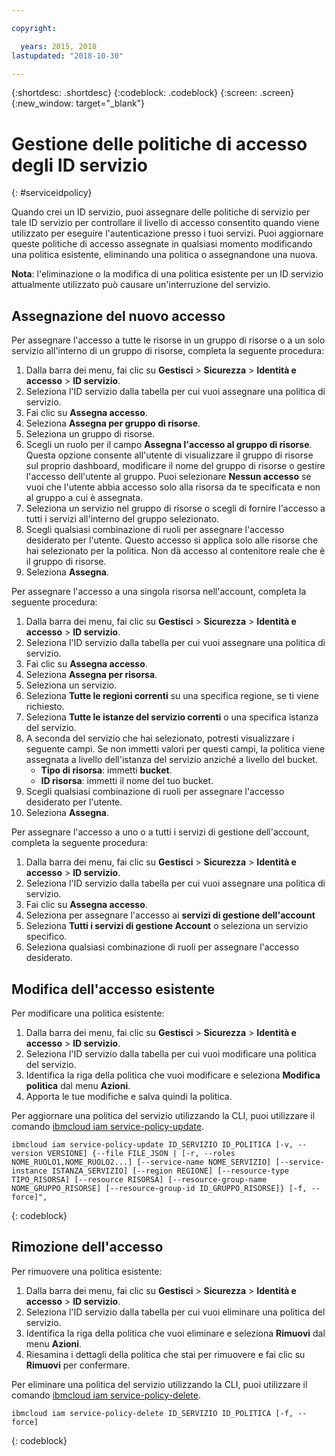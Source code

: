 ```yaml
---

copyright:

  years: 2015, 2018
lastupdated: "2018-10-30"

---
```


{:shortdesc: .shortdesc}
{:codeblock: .codeblock}
{:screen: .screen}
{:new_window: target="_blank"}

# Gestione delle politiche di accesso degli ID servizio
{: #serviceidpolicy}

Quando crei un ID servizio, puoi assegnare delle politiche di servizio per tale ID servizio per controllare il livello di accesso consentito quando viene utilizzato per eseguire l'autenticazione presso i tuoi servizi. Puoi aggiornare queste politiche di accesso assegnate in qualsiasi momento modificando una politica esistente, eliminando una politica o assegnandone una nuova.

**Nota**: l'eliminazione o la modifica di una politica esistente per un ID servizio attualmente utilizzato può causare un'interruzione del servizio.

## Assegnazione del nuovo accesso

Per assegnare l'accesso a tutte le risorse in un gruppo di risorse o a un solo servizio all'interno di un gruppo di risorse, completa la seguente procedura:

1. Dalla barra dei menu, fai clic su **Gestisci** &gt; **Sicurezza** &gt; **Identità e accesso** &gt; **ID servizio**.
2. Seleziona l'ID servizio dalla tabella per cui vuoi assegnare una politica di servizio.
3. Fai clic su **Assegna accesso**.
4. Seleziona **Assegna per gruppo di risorse**.
5. Seleziona un gruppo di risorse.
6. Scegli un ruolo per il campo **Assegna l'accesso al gruppo di risorse**. Questa opzione consente all'utente di visualizzare il gruppo di risorse sul proprio dashboard, modificare il nome del gruppo di risorse o gestire l'accesso dell'utente al gruppo. Puoi selezionare **Nessun accesso** se vuoi che l'utente abbia accesso solo alla risorsa da te specificata e non al gruppo a cui è assegnata.
7. Seleziona un servizio nel gruppo di risorse o scegli di fornire l'accesso a tutti i servizi all'interno del gruppo selezionato.
8. Scegli qualsiasi combinazione di ruoli per assegnare l'accesso desiderato per l'utente. Questo accesso si applica solo alle risorse che hai selezionato per la politica. Non dà accesso al contenitore reale che è il gruppo di risorse.
9. Seleziona **Assegna**.

Per assegnare l'accesso a una singola risorsa nell'account, completa la seguente procedura:

1. Dalla barra dei menu, fai clic su **Gestisci** &gt; **Sicurezza** &gt; **Identità e accesso** &gt; **ID servizio**.
2. Seleziona l'ID servizio dalla tabella per cui vuoi assegnare una politica di servizio.
3. Fai clic su **Assegna accesso**.
4. Seleziona **Assegna per risorsa**.
5. Seleziona un servizio.
6. Seleziona **Tutte le regioni correnti** su una specifica regione, se ti viene richiesto.
7. Seleziona **Tutte le istanze del servizio correnti** o una specifica istanza del servizio.
8. A seconda del servizio che hai selezionato, potresti visualizzare i seguente campi. Se non immetti valori per questi campi, la politica viene assegnata a livello dell'istanza del servizio anziché a livello del bucket.
    * **Tipo di risorsa**: immetti **bucket**.
    * **ID risorsa**: immetti il nome del tuo bucket.
9. Scegli qualsiasi combinazione di ruoli per assegnare l'accesso desiderato per l'utente.
10. Seleziona **Assegna**.

Per assegnare l'accesso a uno o a tutti i servizi di gestione dell'account, completa la seguente procedura:

1. Dalla barra dei menu, fai clic su **Gestisci** &gt; **Sicurezza** &gt; **Identità e accesso** &gt; **ID servizio**.
2. Seleziona l'ID servizio dalla tabella per cui vuoi assegnare una politica di servizio.
3. Fai clic su **Assegna accesso**.
4. Seleziona per assegnare l'accesso ai **servizi di gestione dell'account**
5. Seleziona **Tutti i servizi di gestione Account** o seleziona un servizio specifico.
6. Seleziona qualsiasi combinazione di ruoli per assegnare l'accesso desiderato.




## Modifica dell'accesso esistente

Per modificare una politica esistente:

1. Dalla barra dei menu, fai clic su **Gestisci** &gt; **Sicurezza** &gt; **Identità e accesso** &gt; **ID servizio**.
2. Seleziona l'ID servizio dalla tabella per cui vuoi modificare una politica del servizio.
3. Identifica la riga della politica che vuoi modificare e seleziona **Modifica politica** dal menu **Azioni**.
4. Apporta le tue modifiche e salva quindi la politica.

Per aggiornare una politica del servizio utilizzando la CLI, puoi utilizzare il comando [ibmcloud iam service-policy-update](/docs/cli/reference/ibmcloud/cli_api_policy.html#ibmcloud_iam_service_policy_update).
```
ibmcloud iam service-policy-update ID_SERVIZIO ID_POLITICA [-v, --version VERSIONE] {--file FILE_JSON | [-r, --roles NOME_RUOLO1,NOME_RUOLO2...] [--service-name NOME_SERVIZIO] [--service-instance ISTANZA_SERVIZIO] [--region REGIONE] [--resource-type TIPO_RISORSA] [--resource RISORSA] [--resource-group-name NOME_GRUPPO_RISORSE] [--resource-group-id ID_GRUPPO_RISORSE]} [-f, --force]",
```
{: codeblock}

## Rimozione dell'accesso

Per rimuovere una politica esistente:

1. Dalla barra dei menu, fai clic su **Gestisci** &gt; **Sicurezza** &gt; **Identità e accesso** &gt; **ID servizio**.
2. Seleziona l'ID servizio dalla tabella per cui vuoi eliminare una politica del servizio.
3. Identifica la riga della politica che vuoi eliminare e seleziona **Rimuovi** dal menu **Azioni**.
4. Riesamina i dettagli della politica che stai per rimuovere e fai clic su **Rimuovi** per confermare.

Per eliminare una politica del servizio utilizzando la CLI, puoi utilizzare il comando [ibmcloud iam service-policy-delete](/docs/cli/reference/ibmcloud/cli_api_policy.html#ibmcloud_iam_service_policy_delete).
```
ibmcloud iam service-policy-delete ID_SERVIZIO ID_POLITICA [-f, --force]
```
{: codeblock}
